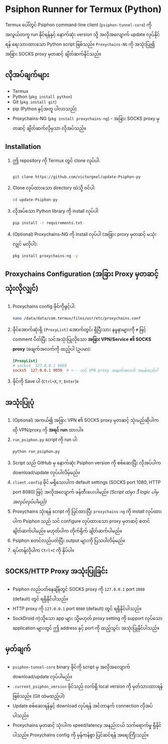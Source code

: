# Psiphon Runner for Termux (Python)

Termux ပေါ်တွင် Psiphon command-line client (`psiphon-tunnel-core`) ကို အလွယ်တကူ run နိုင်ရန်နှင့် နောက်ဆုံး version သို့ အလိုအလျောက် update လုပ်နိုင်ရန် ရေးသားထားသော Python script ဖြစ်သည်။ `Proxychains-NG` ကို အသုံးပြု၍ အခြား SOCKS proxy မှတဆင့် ချိတ်ဆက်နိုင်သည်။

## လိုအပ်ချက်များ

* Termux
* Python (`pkg install python`)
* Git (`pkg install git`)
* pip (Python နှင့်အတူ ပါလာသည်)
* Proxychains-NG (`pkg install proxychains-ng`) - အခြား SOCKS proxy မှတဆင့် ချိတ်ဆက်လိုမှသာ လိုအပ်သည်။

## Installation

1.  ဤ repository ကို Termux တွင် clone လုပ်ပါ:

    ```bash
    
    git clone https://github.com/victorgeel/update-Psiphon-py
    ```
3.  Clone လုပ်ထားသော directory ထဲသို့ ဝင်ပါ:

    ```bash
    cd update-Psiphon-py
    ```
5.  လိုအပ်သော Python library ကို install လုပ်ပါ:

    ```bash
    pip install -r requirements.txt
    ```
7.  (Optional) Proxychains-NG ကို install လုပ်ပါ (အခြား proxy မှတဆင့် မသုံးလျှင် မလိုပါ):

    ```bash
    pkg install proxychains-ng -y
    ```

## Proxychains Configuration (အခြား Proxy မှတဆင့် သုံးလိုလျှင်)

1.  Proxychains config ဖိုင်ကိုဖွင့်ပါ:

    ```bash
    nano /data/data/com.termux/files/usr/etc/proxychains.conf
    ```
3.  ဖိုင်အောက်ဆုံးရှိ `[ProxyList]` အောက်တွင်၊ ရှိပြီးသား နမူနာများကို `#` ဖြင့် comment ပိတ်ပြီး သင်အသုံးပြုလိုသော **အခြား VPN/Service ၏ SOCKS proxy** အချက်အလက်ကို ထည့်ပါ (ဥပမာ):

    ```conf
    [ProxyList]
    # socks4  127.0.0.1 9050
    socks5  127.0.0.1 9050  # <-- သင့် VPN proxy အချက်အလက် အမှန်ထည့်ပါ
    ```
5.  ဖိုင်ကို Save ပါ (`Ctrl+X`, `Y`, `Enter`)။

## အသုံးပြုပုံ

1.  (Optional) အကယ်၍ အခြား VPN ၏ SOCKS proxy မှတဆင့် သုံးမည်ဆိုပါက ထို VPN/proxy ကို **အရင် run** ထားပါ။
2.  `run_psiphon.py` script ကို run ပါ:
    ```bash
    python run_psiphon.py
    ```
3.  Script သည် GitHub မှ နောက်ဆုံး Psiphon version ကို စစ်ဆေးပြီး လိုအပ်ပါက download/update လုပ်ပါလိမ့်မည်။
4.  `client.config` ဖိုင် မရှိသေးပါက default settings (SOCKS port 1080, HTTP port 8080) ဖြင့် အလိုအလျောက် ဖန်တီးပေးပါမည်။ *(Script ထဲမှာ ဒီ logic ပါမှ အလုပ်လုပ်ပါမည်)*
5.  Proxychains သုံးရန် script ကို ပြင်ထားပြီး `proxychains-ng` ကို install လုပ်ထားပါက Psiphon သည် သင် configure လုပ်ထားသော proxy မှတဆင့် စတင်ချိတ်ဆက်ပါမည်။ မဟုတ်ပါက တိုက်ရိုက် ချိတ်ဆက်ပါမည်။
6.  Psiphon စတင်လည်ပတ်ပြီး output များကို ပြသပါလိမ့်မည်။
7.  ရပ်တန့်လိုပါက `Ctrl+C` ကို နှိပ်ပါ။

## SOCKS/HTTP Proxy အသုံးပြုခြင်း

* Psiphon လည်ပတ်နေချိန်တွင် SOCKS proxy ကို `127.0.0.1` port `1080` (default) တွင် ရရှိနိုင်ပါသည်။
* HTTP proxy ကို `127.0.0.1` port `8080` (default) တွင် ရရှိနိုင်ပါသည်။
* SockDroid ကဲ့သို့သော app များ သို့မဟုတ် proxy setting ကို support လုပ်သော application များတွင် ဤ address နှင့် port ကို ထည့်သွင်း အသုံးပြုနိုင်ပါသည်။

## မှတ်ချက်

* `psiphon-tunnel-core` binary ဖိုင်ကို script မှ အလိုအလျောက် download/update လုပ်ပါမည်။
* `.current_psiphon_version` ဖိုင်သည် လက်ရှိ local version ကို မှတ်သားထားရန် ဖြစ်သည်။ (Git ထဲမထည့်ပါ)
* Update စစ်ဆေးရန်နှင့် download လုပ်ရန် အင်တာနက် connection လိုအပ်ပါသည်။
* Proxychains မှတဆင့် သုံးပါက speed/latency အနည်းငယ် သက်ရောက်မှု ရှိနိုင်ပါသည်။ Proxychains config ကို မှန်ကန်စွာ ပြင်ဆင်ရန် အရေးကြီးသည်။

